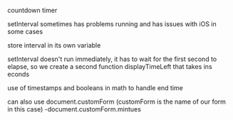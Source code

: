 countdown timer 

setInterval sometimes has problems running and has issues with iOS in some cases

store interval in its own variable

setInterval doesn't run immediately, it has to wait for the first second to elapse,
so we create a second function displayTimeLeft that takes ins econds

use of timestamps and booleans in math to handle end time

can also use document.customForm (customForm is the name of our form in this case)
-document.customForm.mintues